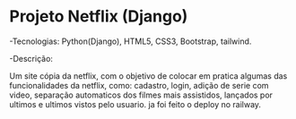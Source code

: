 # Projeto Netflix (Django)

-Tecnologias: Python(Django), HTML5, CSS3, Bootstrap, tailwind.

-Descrição: 

Um site cópia da netflix, com o objetivo de colocar em pratica algumas das funcionalidades da netflix, como: cadastro, login, adição de serie com video, separação automaticos dos filmes mais assistidos, lançados por ultimos e ultimos vistos pelo usuario. 
ja foi feito o deploy no railway.


